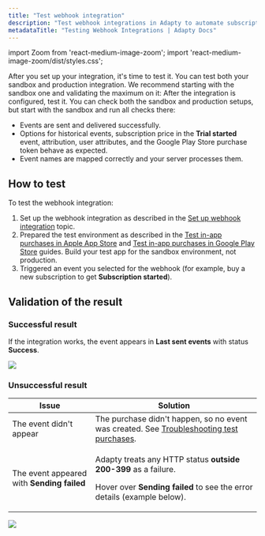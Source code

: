 ```yaml
---
title: "Test webhook integration"
description: "Test webhook integrations in Adapty to automate subscription event tracking."
metadataTitle: "Testing Webhook Integrations | Adapty Docs"
---
```


import Zoom from 'react-medium-image-zoom';
import 'react-medium-image-zoom/dist/styles.css';

After you set up your integration, it's time to test it. You can test both your sandbox and production integration. We recommend starting with the sandbox one and validating the maximum on it:
After the integration is configured, test it. You can check both the sandbox and production setups, but start with the sandbox and run all checks there:

- Events are sent and delivered successfully.
- Options for historical events, subscription price in the **Trial started** event, attribution, user attributes, and the Google Play Store purchase token behave as expected.
- Event names are mapped correctly and your server processes them.

## How to test

To test the webhook integration:

1. Set up the webhook integration as described in the [Set up webhook integration](set-up-webhook-integration) topic.
2. Prepared the test environment as described in the [Test in-app purchases in Apple App Store](testing-purchases-ios) and [Test in-app purchases in Google Play Store](testing-on-android) guides. Build your test app for the sandbox environment, not production.
3. Triggered an event you selected for the webhook (for example, buy a new subscription to get **Subscription started**).

## Validation of the result

### Successful result

If the integration works, the event appears in **Last sent events** with status **Success**.

<Zoom>
  <img src={require('./img/6ccc3bb-webhook_integration_success.webp').default}
  style={{
    border: '1px solid #727272', /* border width and color */
    width: '700px', /* image width */
    display: 'block', /* for alignment */
    margin: '0 auto' /* center alignment */
  }}
/>
</Zoom>

### Unsuccessful result

| Issue | Solution |
| ----- | -------- |
| The event didn't appear | The purchase didn't happen, so no event was created. See [Troubleshooting test purchases](troubleshooting-test-purchases). |
| The event appeared with **Sending failed** | <p>Adapty treats any HTTP status **outside 200-399** as a failure.</p><p>Hover over **Sending failed** to see the error details (example below).</p> |

<Zoom>
  <img src={require('./img/12ff189-hover_sending_failed.webp').default}
  style={{
    border: '1px solid #727272', /* border width and color */
    width: '700px', /* image width */
    display: 'block', /* for alignment */
    margin: '0 auto' /* center alignment */
  }}
/>
</Zoom>

